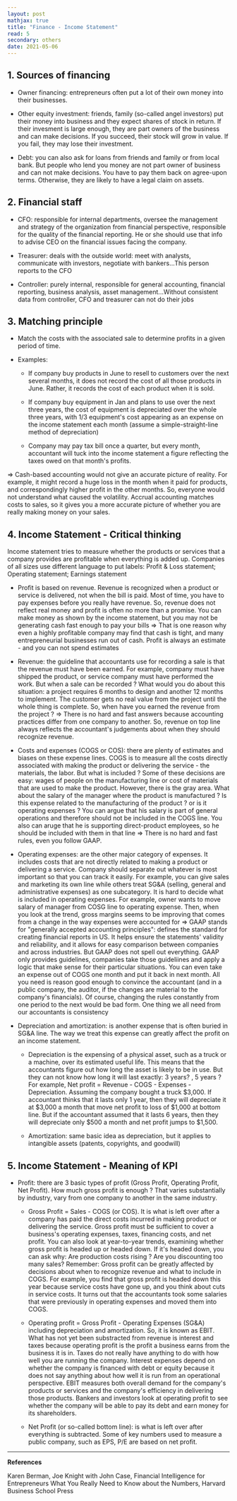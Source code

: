 ```yaml
---
layout: post
mathjax: true
title: "Finance - Income Statement"
read: 5
secondary: others
date: 2021-05-06
---
```


## 1. Sources of financing

- Owner financing: entrepreneurs often put a lot of their own money into their businesses.

- Other equity investment: friends, family (so-called angel investors) put their money into business and they expect shares of stock in return. If their invesment is large enough, they are part owners of the business and can make decisions. If you succeed, their stock will grow in value. If you fail, they may lose their investment.

- Debt: you can also ask for loans from friends and family or from local bank. But people who lend you money are not part owner of business and can not make decisions. You have to pay them back on agree-upon terms. Otherwise, they are likely to have a legal claim on assets. 

## 2. Financial staff

- CFO: responsible for internal departments, oversee the management and strategy of the organization from financial perspective, responsible for the quality of the financial reporting. He or she should use that info to advise CEO on the financial issues facing the company.

- Treasurer: deals with the outside world: meet with analysts, communicate with investors, negotiate with bankers...This person reports to the CFO

- Controller: purely internal, responsible for general accounting, financial reporting, business analysis, asset management...Without consistent data from controller, CFO and treasurer can not do their jobs

## 3. Matching principle

- Match the costs with the associated sale to determine profits in a given period of time.

- Examples:

    + If company buy products in June to resell to customers over the next several months, it does not record the cost of all those products in June. Rather, it records the cost of each product when it is sold.

    + If company buy equipment in Jan and plans to use over the next three years, the cost of equipment is depreciated over the whole three years, with 1/3 equipment's cost appearing as an expense on the income statement each month (assume a simple-straight-line method of depreciation)

    + Company may pay tax bill once a quarter, but every month, accountant will tuck into the income statement a figure reflecting the taxes owed on that month's profits.

=> Cash-based accounting would not give an accurate picture of reality. For example, it might record a huge loss in the month when it paid for products, and correspondingly higher profit in the other months. So, everyone would not understand what caused the volatility. Accrual accounting matches costs to sales, so it gives you a more accurate picture of whether you are really making money on your sales.

## 4. Income Statement - Critical thinking

Income statement tries to measure whether the products or services that a company provides are profitable when everything is added up. Companies of all sizes use different language to put labels: Profit & Loss statement; Operating statement; Earnings statement

- Profit is based on revenue. Revenue is recognized when a product or service is delivered, not when the bill is paid. Most of time, you have to pay expenses before you really have revenue. So, revenue does not reflect real money and profit is often no more than a promise. You can make money as shown by the income statement, but you may not be generating cash fast enough to pay your bills => That is one reason why even a highly profitable company may find that cash is tight, and many entrepreneurial businesses run out of cash. Profit is always an estimate - and you can not spend estimates

- Revenue: the guideline that accountants use for recording a sale is that the revenue must have been earned. For example, company must have shipped the product, or service company must have performed the work. But when a sale can be recorded ? What would you do about this situation: a project requires 6 months to design and another 12 months to implement. The customer gets no real value from the project until the whole thing is complete. So, when have you earned the revenue from the project ? => There is no hard and fast answers because accounting practices differ from one company to another. So, revenue on top line always reflects the accountant's judgements about when they should recognize revenue. 

- Costs and expenses (COGS or COS): there are plenty of estimates and biases on these expense lines. COGS is to measure all the costs directly associated with making the product or delivering the service - the materials, the labor. But what is included ? Some of these decisions are easy: wages of people on the manufacturing line or cost of materials that are used to make the product. However, there is the gray area. What about the salary of the manager where the product is manufactured ? Is this expense related to the manufacturing of the product ? or is it operating expenses ? You can argue that his salary is part of general operations and therefore should not be included in the COGS line. You also can aruge that he is supporting direct-product employees, so he should be included with them in that line => There is no hard and fast rules, even you follow GAAP.

- Operating expenses: are the other major category of expenses. It includes costs that are not directly related to making a product or delivering a service. Company should separate out whatever is most important so that you can track it easily. For example, you can give sales and marketing its own line while others treat SG&A (selling, general and administrative expenses) as one subcategory. It is hard to decide what is included in operating expenses. For example, owner wants to move salary of manager from COSG line to operating expense. Then, when you look at the trend, gross margins seems to be improving that comes from a change in the way expenses were accounted for => GAAP stands for "generally accepted accounting principles": defines the standard for creating financial reports in US. It helps ensure the statements' validity and reliability, and it allows for easy comparison between companies and across industries. But GAAP does not spell out everything. GAAP only provides guidelines, companies take those guideliines and apply a logic that make sense for their particular situations. You can even take an expense out of COGS one month and put it back in next month. All you need is reason good enough to convince the accountant (and in a public company, the auditor, if the changes are material to the company's financials). Of course, changing the rules constantly from one period to the next would be bad form. One thing we all need from our accountants is consistency

- Depreciation and amortization: is another expense that is often buried in SG&A line. The way we treat this expense can greatly affect the profit on an income statement. 

    + Depreciation is the expensing of a physical asset, such as a truck or a machine, over its estimated useful life. This means that the accountants figure out how long the asset is likely to be in use. But they can not know how long it will last exactly: 3 years? , 5 years ? For example, Net profit = Revenue - COGS - Expenses - Depreciation. Assuming the company bought a truck $3,000. If accountant thinks that it lasts only 1 year, then they will depreciate it at $3,000 a month that move net profit to loss of $1,000 at bottom line. But if the accountant assumed that it lasts 6 years, then they will depreciate only $500 a month and net profit jumps to $1,500.

    + Amortization: same basic idea as depreciation, but it applies to intangible assets (patents, copyrights, and goodwill)

## 5. Income Statement - Meaning of KPI

- Profit: there are 3 basic types of profit (Gross Profit, Operating Profit, Net Profit). How much gross profit is enough ? That varies substantially by industry, vary from one company to another in the same industry.

    + Gross Profit = Sales - COGS (or COS). It is what is left over after a company has paid the direct costs incurred in making product or delivering the service. Gross profit must be sufficient to cover a business's operating expenses, taxes, financing costs, and net profit. You can also look at year-to-year trends, examining whether gross profit is headed up or headed down. If it's headed down, you can ask why: Are production costs rising ? Are you discounting too many sales? Remember: Gross profit can be greatly affected by decisions about when to recognize revenue and what to include in COGS. For example, you find that gross profit is headed down this year because service costs have gone up, and you think about cuts in service costs. It turns out that the accountants took some salaries that were previously in operating expenses and moved them into COGS. 

    + Operating profit = Gross Profit - Operating Expenses (SG&A) including depreciation and amortization. So, it is known as EBIT. What has not yet been substracted from revenue is interest and taxes because operating profit is the profit a business earns from the business it is in. Taxes do not really have anything to do with how well you are running the company. Interest expenses depend on whether the company is financed with debt or equity because it does not say anything about how well it is run from an operational perspective. EBIT measures both overall demand for the company's products or services and the company's efficiency in delivering those products. Bankers and investors look at operating profit to see whether the company will be able to pay its debt and earn money for its shareholders.

    + Net Profit (or so-called bottom line): is what is left over after everything is subtracted. Some of key numbers used to measure a public company, such as EPS, P/E are based on net profit. 

------------------
**References**

Karen Berman, Joe Knight with John Case, Financial Intelligence for Entrepreneurs What You Really Need to Know about the Numbers, Harvard Business School Press





